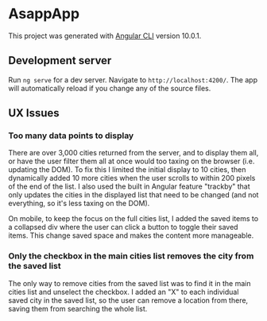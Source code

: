 # AsappApp

This project was generated with [Angular CLI](https://github.com/angular/angular-cli) version 10.0.1.

## Development server

Run `ng serve` for a dev server. Navigate to `http://localhost:4200/`. The app will automatically reload if you change any of the source files.

## UX Issues

### Too many data points to display

There are over 3,000 cities returned from the server, and to display them all, or have the user filter them all at once would too taxing on the browser (i.e. updating the DOM). To fix this I limited the initial display to 10 cities, then dynamically added 10 more cities when the user scrolls to within 200 pixels of the end of the list. I also used the built in Angular feature "trackby" that only updates the cities in the displayed list that need to be changed (and not everything, so it's less taxing on the DOM).

On mobile, to keep the focus on the full cities list, I added the saved items to a collapsed div where the user can click a button to toggle their saved items. This change saved space and makes the content more manageable.

### Only the checkbox in the main cities list removes the city from the saved list

The only way to remove cities from the saved list was to find it in the main cities list and unselect the checkbox. I added an "X" to each individual saved city in the saved list, so the user can remove a location from there, saving them from searching the whole list.
